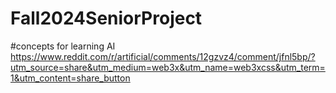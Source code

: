 ﻿# Fall2024SeniorProject
#concepts for learning AI
https://www.reddit.com/r/artificial/comments/12gzvz4/comment/jfnl5bp/?utm_source=share&utm_medium=web3x&utm_name=web3xcss&utm_term=1&utm_content=share_button
